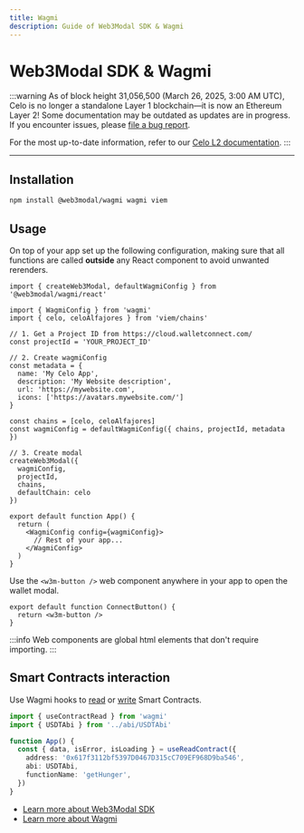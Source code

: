 ```yaml
---
title: Wagmi
description: Guide of Web3Modal SDK & Wagmi
---
```


# Web3Modal SDK & Wagmi

:::warning
As of block height 31,056,500 (March 26, 2025, 3:00 AM UTC), Celo is no longer a standalone Layer 1 blockchain—it is now an Ethereum Layer 2!
Some documentation may be outdated as updates are in progress. If you encounter issues, please [file a bug report](https://github.com/celo-org/docs/issues/new/choose).

For the most up-to-date information, refer to our [Celo L2 documentation](https://docs.celo.org/cel2).
:::

---

## Installation

```bash npm2yarn
npm install @web3modal/wagmi wagmi viem
```

## Usage

On top of your app set up the following configuration, making sure that all functions are called **outside** any React component to avoid unwanted rerenders.

```tsx
import { createWeb3Modal, defaultWagmiConfig } from '@web3modal/wagmi/react'

import { WagmiConfig } from 'wagmi'
import { celo, celoAlfajores } from 'viem/chains'

// 1. Get a Project ID from https://cloud.walletconnect.com/ 
const projectId = 'YOUR_PROJECT_ID'

// 2. Create wagmiConfig
const metadata = {
  name: 'My Celo App',
  description: 'My Website description',
  url: 'https://mywebsite.com',
  icons: ['https://avatars.mywebsite.com/']
}

const chains = [celo, celoAlfajores]
const wagmiConfig = defaultWagmiConfig({ chains, projectId, metadata })

// 3. Create modal
createWeb3Modal({
  wagmiConfig,
  projectId,
  chains,
  defaultChain: celo
})

export default function App() {
  return (
    <WagmiConfig config={wagmiConfig}>
      // Rest of your app...
    </WagmiConfig>
  )
}
```

Use the `<w3m-button />` web component anywhere in your app to open the wallet modal.

```tsx
export default function ConnectButton() {
  return <w3m-button />
}
```

:::info
Web components are global html elements that don't require importing.
:::

## Smart Contracts interaction

Use Wagmi hooks to [read](https://wagmi.sh/react/api/hooks/useReadContract) or [write](https://wagmi.sh/react/api/hooks/useWriteContract) Smart Contracts. 
```ts
import { useContractRead } from 'wagmi'
import { USDTAbi } from '../abi/USDTAbi'

function App() {
  const { data, isError, isLoading } = useReadContract({
    address: '0x617f3112bf5397D0467D315cC709EF968D9ba546',
    abi: USDTAbi,
    functionName: 'getHunger',
  })
}
```

- [Learn more about Web3Modal SDK](https://docs.walletconnect.com/web3modal/about)
- [Learn more about Wagmi](https://wagmi.sh/)
